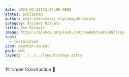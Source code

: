 ```yaml
---
date: 2024-05-21T12:47:00.000Z
status: published
author: engr-ezekwesiri-enyinnayah-obioha
category: Ancient Rituals
title: Sun Rituals
image: https://source.unsplash.com/random?sun%20africa
tags:
  - restoration
icon: weather-sunset
pack: mdi
layout: ../../../layouts/Page.astro
---
```

🏗️ Under Construction 🚧
